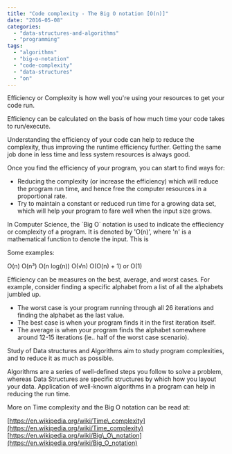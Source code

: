 ```yaml
---
title: "Code complexity - The Big O notation [O(n)]"
date: "2016-05-08"
categories: 
  - "data-structures-and-algorithms"
  - "programming"
tags: 
  - "algorithms"
  - "big-o-notation"
  - "code-complexity"
  - "data-structures"
  - "on"
---
```


Efficiency or Complexity is how well you're using your resources to get your code run.

Efficiency can be calculated on the basis of how much time your code takes to run/execute.

Understanding the efficiency of your code can help to reduce the complexity, thus improving the runtime efficiency further. Getting the same job done in less time and less system resources is always good.

Once you find the efficiency of your program, you can start to find ways for:

- Reducing the complexity (or increase the efficiency) which will reduce the program run time, and hence free the computer resources in a proportional rate.
- Try to maintain a constant or reduced run time for a growing data set, which will help your program to fare well when the input size grows.

In Computer Science, the \`Big O\` notation is used to indicate the effieciency or complexity of a program. It is denoted by 'O(n)', where 'n' is a mathematical function to denote the input. This is

Some examples:

O(n) O(n³) O(n log(n)) O(√n) O(O(n) + 1) or O(1)

Efficiency can be measures on the best, average, and worst cases. For example, consider finding a specific alphabet from a list of all the alphabets jumbled up.

- The worst case is your program running through all 26 iterations and finding the alphabet as the last value.
- The best case is when your program finds it in the first iteration itself.
- The average is when your program finds the alphabet somewhere around 12-15 iterations (ie.. half of the worst case scenario).

Study of Data structures and Algorithms aim to study program complexities, and to reduce it as much as possible.

Algorithms are a series of well-defined steps you follow to solve a problem, whereas Data Structures are specific structures by which how you layout your data. Application of well-known algorithms in a program can help in reducing the run time.

More on Time complexity and the Big O notation can be read at:

[https://en.wikipedia.org/wiki/Time\_complexity](https://en.wikipedia.org/wiki/Time_complexity) [https://en.wikipedia.org/wiki/Big\_O\_notation](https://en.wikipedia.org/wiki/Big_O_notation)
